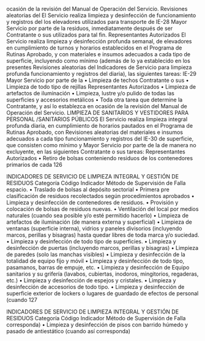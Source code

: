 ocasión de la revisión del Manual de
Operación del Servicio.
Revisiones aleatorias del
El Servicio realiza limpieza y desinfección de
funcionamiento y registros del
los elevadores utilizados para transporte de
IE-28 Mayor Servicio por parte de la
residuos, inmediatamente después de ser
Contratante o sus
utilizados para tal fin.
Representantes Autorizados
El Servicio realiza limpieza y desinfección
profunda semanal, de elevadores en
cumplimiento de turnos y horarios establecidos
en el Programa de Rutinas Aprobado, y con
materiales e insumos adecuados a cada tipo
de superficie, incluyendo como mínimo
(además de lo ya establecido en los presentes
Revisiones aleatorias del
Indicadores de Servicio para limpieza profunda
funcionamiento y registros del
diaria), las siguientes tareas:
IE-29 Mayor Servicio por parte de la
• Limpieza de techos
Contratante o sus
• Limpieza de todo tipo de rejillas
Representantes Autorizados
• Limpieza de artefactos de iluminación
• Limpieza, lustre y/o pulido de todas
las superficies y accesorios metálicos
• Toda otra tarea que determine la
Contratante, y así lo establezca en
ocasión de la revisión del Manual de
Operación del Servicio.
LIMPIEZA DE SANITARIOS Y VESTIDORES PARA PERSONAL /SANITARIOS PÚBLICOS
El Servicio realiza limpieza integral profunda
diaria, en cumplimiento de horarios pautados
en el Programa de Rutinas Aprobado, con Revisiones aleatorias del
materiales e insumos adecuados a cada tipo funcionamiento y registros del
IE-30 de superficie, que consisten como mínimo y Mayor Servicio por parte de la
de manera no excluyente, en las siguientes Contratante o sus
tareas: Representantes Autorizados
• Retiro de bolsas conteniendo residuos
de los contenedores primarios de cada
126

INDICADORES DE SERVICIO DE LIMPIEZA INTEGRAL Y GESTIÓN DE RESIDUOS
Categoría
Código Indicador Método de Supervisión
de Falla
espacio.
• Traslado de bolsas al depósito
sectorial
• Primera pre clasificación de residuos
recolectados según procedimientos
aprobados
• Limpieza y desinfección de
contenedores de residuos.
• Provisión y colocación de bolsas de
residuos nuevas.
• Ventilación del local por medios
naturales (cuando sea posible y/o esté
permitido hacerlo)
• Limpieza de artefactos de iluminación
(de manera externa y superficial)
• Limpieza de ventanas (superficie
interna), vidrios y paneles divisorios
(incluyendo marcos, perillas y bisagras)
hasta quedar libres de toda marca y/o
suciedad.
• Limpieza y desinfección de todo tipo
de superficies.
• Limpieza y desinfección de puertas
(incluyendo marcos, perillas y bisagras)
• Limpieza de paredes (solo las
manchas visibles)
• Limpieza y desinfección de la
totalidad de equipo fijo y móvil
• Limpieza y desinfección de todo tipo,
pasamanos, barras de empuje, etc.
• Limpieza y desinfección de Equipo
sanitarios y su grifería (lavabos, cubiertas,
inodoros, mingitorios, regaderas, etc.)
• Limpieza y desinfección de espejos y
cristales.
• Limpieza y desinfección de accesorios
de todo tipo.
• Limpieza y desinfección de superficie
exterior de lockers o lugares de guardado
de efectos de personal (cuando
127

INDICADORES DE SERVICIO DE LIMPIEZA INTEGRAL Y GESTIÓN DE RESIDUOS
Categoría
Código Indicador Método de Supervisión
de Falla
corresponda)
• Limpieza y desinfección de pisos con
barrido húmedo y pasado de antiestático
(cuando así corresponda)
